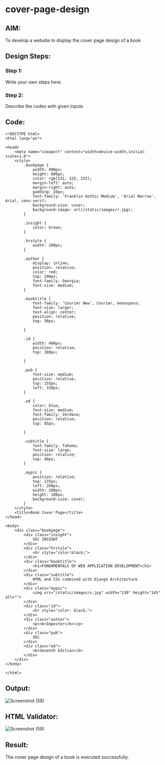 # cover-page-design
## AIM:
To develop a website to display the cover page design of a book

## Design Steps:

### Step 1:

Write your own steps here.
### Step 2:
Describe the codes with given inputs

## Code:
```
<!DOCTYPE html>
<html lang="en">

<head>
    <meta name="viewport" content="width=device-width,initial-scale=1.0">
    <style>
        .bookpage {
            width: 400px;
            height: 600px;
            color: rgb(231, 225, 225);
            margin-left: auto;
            margin-right: auto;
            padding: 20px;
            font-family: 'Franklin Gothic Medium', 'Arial Narrow', Arial, sans-serif;
            background-size: cover;
            background-image: url(/static/images/r.jpg);
        }

        .insight {
            color: brown;
        }

        .hrstyle {
            width: 100px;
        }

        .author {
            display: inline;
            position: relative;
            color: red;
            top: 190px;
            font-family: Georgia;
            font-size: medium;
        }

        .booktitle {
            font-family: 'Courier New', Courier, monospace;
            font-size: larger;
            text-align: center;
            position: relative;
            top: 30px;

        }

        .id {
            width: 400px;
            position: relative;
            top: 180px;

        }

        .pub {
            font-size: medium;
            position: relative;
            top: 155px;
            left: 330px;
        }

        .ed {
            color: blue;
            font-size: medium;
            font-family: Verdana;
            position: relative;
            top: 85px;

        }

        .subtitle {
            font-family: Tahoma;
            font-size: large;
            position: relative;
            top: 40px;
        }

        .mypic {
            position: relative;
            top: 135px;
            left: 260px;
            width: 100px;
            height: 100px;
            background-size: cover;
        }
    </style>
    <title>Book Cover Page</title>
</head>

<body>
    <div class="bookpage">
        <div class="insight">
            SEC INSIGHT
        </div>
        <div class="hrstyle">
            <hr style="color:black;">
        </div>
        <div class="booktitle">
            <h1>FUNDAMENTALS OF WEB APPLICATION DEVELOPMENT</h1>
        </div>
        <div class="subtitle">
            HTML and CSS combined with Django Architecture
        </div>
        <div class="mypic">
            <img src="/static/images/x.jpg" width="130" height="145" alt="">
        </div>
        <div class="id">
            <hr style="color: black;">
        </div>
        <div class="author">
            <p><b>Imposter</b></p>
        </div>
        <div class="pub">
            SEC
        </div>
        <div class="ed">
            <b>Seventh Edition</b>
        </div>
    </div>
</body>

</html>
```

## Output:

![Screenshot (58)](https://user-images.githubusercontent.com/119475603/215285629-7bbe5760-74fc-4823-8ef8-d864c66f3235.png)
## HTML Validator:
![Screenshot (59)](https://user-images.githubusercontent.com/119475603/215285663-435413eb-3d3c-4954-bf35-1c47afff6683.png)



## Result:
The cover page design of a book is executed successfully.
